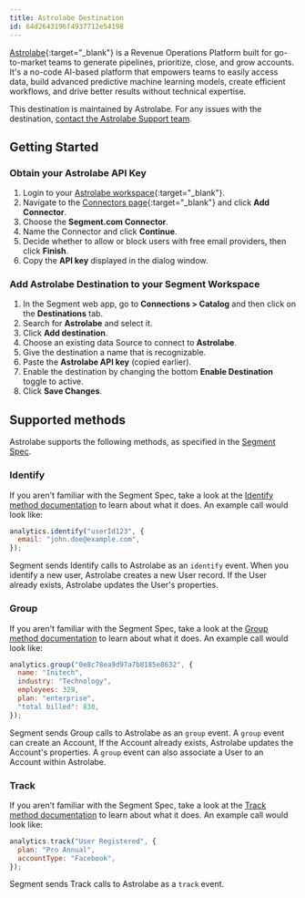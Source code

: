 ```yaml
---
title: Astrolabe Destination
id: 64d2643196f4937712e54198
---
```


[Astrolabe](https://astrolabe.so/?utm_source=segmentio&utm_medium=docs&utm_campaign=partners){:target="_blank"} is a Revenue Operations Platform built for go-to-market teams to generate pipelines, prioritize, close, and grow accounts. It's a no-code AI-based platform that empowers teams to easily access data, build advanced predictive machine learning models, create efficient workflows, and drive better results without technical expertise.

This destination is maintained by Astrolabe. For any issues with the destination, [contact the Astrolabe Support team](mailto:team@astrolabe.so).

## Getting Started

### Obtain your Astrolabe API Key

1. Login to your [Astrolabe workspace](https://console.astrolabe.so/login){:target="_blank"}.
2. Navigate to the [Connectors page](https://console.astrolabe.so/connectors){:target="_blank"} and click **Add Connector**.
3. Choose the **Segment.com Connector**.
4. Name the Connector and click **Continue**.
5. Decide whether to allow or block users with free email providers, then click **Finish**.
6. Copy the **API key** displayed in the dialog window.

### Add Astrolabe Destination to your Segment Workspace

1. In the Segment web app, go to **Connections > Catalog** and then click on the **Destinations** tab.
2. Search for **Astrolabe** and select it.
3. Click **Add destination**.
4. Choose an existing data Source to connect to **Astrolabe**.
5. Give the destination a name that is recognizable.
6. Paste the **Astrolabe API key** (copied earlier).
7. Enable the destination by changing the bottom **Enable Destination** toggle to active.
8. Click **Save Changes**.

## Supported methods

Astrolabe supports the following methods, as specified in the [Segment Spec](/docs/connections/spec).

### Identify

If you aren't familiar with the Segment Spec, take a look at the [Identify method documentation](/docs/connections/spec/identify/) to learn about what it does. An example call would look like:

```js
analytics.identify("userId123", {
  email: "john.doe@example.com",
});
```

Segment sends Identify calls to Astrolabe as an `identify` event. When you identify a new user, Astrolabe creates a new User record. If the User already exists, Astrolabe updates the User's properties.

### Group

If you aren't familiar with the Segment Spec, take a look at the [Group method documentation](/docs/connections/spec/group/) to learn about what it does. An example call would look like:

```js
analytics.group("0e8c78ea9d97a7b8185e8632", {
  name: "Initech",
  industry: "Technology",
  employees: 329,
  plan: "enterprise",
  "total billed": 830,
});
```

Segment sends Group calls to Astrolabe as an `group` event. A `group` event can create an Account, If the Account already exists, Astrolabe updates the Account's properties. A `group` event can also associate a User to an Account within Astrolabe.

### Track

If you aren't familiar with the Segment Spec, take a look at the [Track method documentation](/docs/connections/spec/track/) to learn about what it does. An example call would look like:

```js
analytics.track("User Registered", {
  plan: "Pro Annual",
  accountType: "Facebook",
});
```

Segment sends Track calls to Astrolabe as a `track` event.
